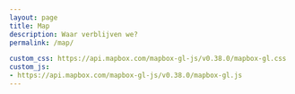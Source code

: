 ```yaml
---
layout: page
title: Map
description: Waar verblijven we?
permalink: /map/

custom_css: https://api.mapbox.com/mapbox-gl-js/v0.38.0/mapbox-gl.css
custom_js: 
- https://api.mapbox.com/mapbox-gl-js/v0.38.0/mapbox-gl.js
---
```


<script src='https://api.mapbox.com/mapbox-gl-js/v0.38.0/mapbox-gl.js'></script>
<link href='https://api.mapbox.com/mapbox-gl-js/v0.38.0/mapbox-gl.css' rel='stylesheet' />

<div id='map' style='width: 800px; height: 600px;'></div>
<script>
mapboxgl.accessToken = '{{site.mapbox.public_token}}';
var map = new mapboxgl.Map({
    container: 'map',
    style: 'mapbox://styles/mapbox/satellite-streets-v9', //mapbox://styles/mapbox/streets-v9'
    zoom: 5,
    center: [24.44879, -29.59752017],
    attributionControl: false

});
</script>